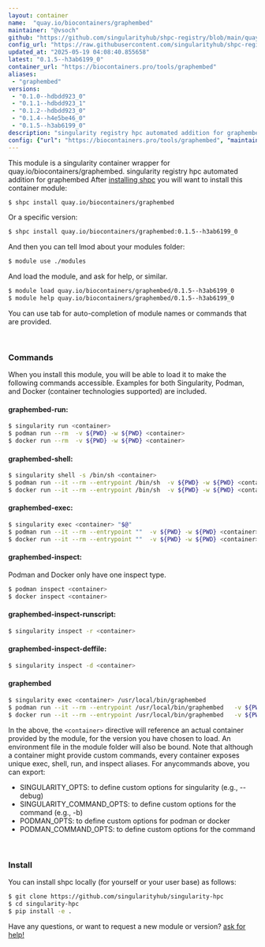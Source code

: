 ```yaml
---
layout: container
name:  "quay.io/biocontainers/graphembed"
maintainer: "@vsoch"
github: "https://github.com/singularityhub/shpc-registry/blob/main/quay.io/biocontainers/graphembed/container.yaml"
config_url: "https://raw.githubusercontent.com/singularityhub/shpc-registry/main/quay.io/biocontainers/graphembed/container.yaml"
updated_at: "2025-05-19 04:08:40.855658"
latest: "0.1.5--h3ab6199_0"
container_url: "https://biocontainers.pro/tools/graphembed"
aliases:
 - "graphembed"
versions:
 - "0.1.0--hdbdd923_0"
 - "0.1.1--hdbdd923_1"
 - "0.1.2--hdbdd923_0"
 - "0.1.4--h4e5be46_0"
 - "0.1.5--h3ab6199_0"
description: "singularity registry hpc automated addition for graphembed"
config: {"url": "https://biocontainers.pro/tools/graphembed", "maintainer": "@vsoch", "description": "singularity registry hpc automated addition for graphembed", "latest": {"0.1.5--h3ab6199_0": "sha256:77247f966b8a095a91445e8775f1545238368d308b36f0934c50c188cdee2f82"}, "tags": {"0.1.0--hdbdd923_0": "sha256:1c8c0ae1c70cdf15dc6dacfcb795f11960657073ddfa4960fd5a93e8d3dcc0a4", "0.1.1--hdbdd923_1": "sha256:c9b7cb282bd49de4215c586c712f211c628fff7b7f0b72a75d74aa90283d64f6", "0.1.2--hdbdd923_0": "sha256:10e62d96b6440b659d162781e98444913b335f0f4982090b97c82678952c0c66", "0.1.4--h4e5be46_0": "sha256:7619d4f38296f155746149baef5204f268dcfcbf2f9566dec690b0f558781377", "0.1.5--h3ab6199_0": "sha256:77247f966b8a095a91445e8775f1545238368d308b36f0934c50c188cdee2f82"}, "docker": "quay.io/biocontainers/graphembed", "aliases": {"graphembed": "/usr/local/bin/graphembed"}}
---
```


This module is a singularity container wrapper for quay.io/biocontainers/graphembed.
singularity registry hpc automated addition for graphembed
After [installing shpc](#install) you will want to install this container module:


```bash
$ shpc install quay.io/biocontainers/graphembed
```

Or a specific version:

```bash
$ shpc install quay.io/biocontainers/graphembed:0.1.5--h3ab6199_0
```

And then you can tell lmod about your modules folder:

```bash
$ module use ./modules
```

And load the module, and ask for help, or similar.

```bash
$ module load quay.io/biocontainers/graphembed/0.1.5--h3ab6199_0
$ module help quay.io/biocontainers/graphembed/0.1.5--h3ab6199_0
```

You can use tab for auto-completion of module names or commands that are provided.

<br>

### Commands

When you install this module, you will be able to load it to make the following commands accessible.
Examples for both Singularity, Podman, and Docker (container technologies supported) are included.

#### graphembed-run:

```bash
$ singularity run <container>
$ podman run --rm  -v ${PWD} -w ${PWD} <container>
$ docker run --rm  -v ${PWD} -w ${PWD} <container>
```

#### graphembed-shell:

```bash
$ singularity shell -s /bin/sh <container>
$ podman run --it --rm --entrypoint /bin/sh  -v ${PWD} -w ${PWD} <container>
$ docker run --it --rm --entrypoint /bin/sh  -v ${PWD} -w ${PWD} <container>
```

#### graphembed-exec:

```bash
$ singularity exec <container> "$@"
$ podman run --it --rm --entrypoint ""  -v ${PWD} -w ${PWD} <container> "$@"
$ docker run --it --rm --entrypoint ""  -v ${PWD} -w ${PWD} <container> "$@"
```

#### graphembed-inspect:

Podman and Docker only have one inspect type.

```bash
$ podman inspect <container>
$ docker inspect <container>
```

#### graphembed-inspect-runscript:

```bash
$ singularity inspect -r <container>
```

#### graphembed-inspect-deffile:

```bash
$ singularity inspect -d <container>
```


#### graphembed

```bash
$ singularity exec <container> /usr/local/bin/graphembed
$ podman run --it --rm --entrypoint /usr/local/bin/graphembed   -v ${PWD} -w ${PWD} <container> -c " $@"
$ docker run --it --rm --entrypoint /usr/local/bin/graphembed   -v ${PWD} -w ${PWD} <container> -c " $@"
```



In the above, the `<container>` directive will reference an actual container provided
by the module, for the version you have chosen to load. An environment file in the
module folder will also be bound. Note that although a container
might provide custom commands, every container exposes unique exec, shell, run, and
inspect aliases. For anycommands above, you can export:

 - SINGULARITY_OPTS: to define custom options for singularity (e.g., --debug)
 - SINGULARITY_COMMAND_OPTS: to define custom options for the command (e.g., -b)
 - PODMAN_OPTS: to define custom options for podman or docker
 - PODMAN_COMMAND_OPTS: to define custom options for the command

<br>

### Install

You can install shpc locally (for yourself or your user base) as follows:

```bash
$ git clone https://github.com/singularityhub/singularity-hpc
$ cd singularity-hpc
$ pip install -e .
```

Have any questions, or want to request a new module or version? [ask for help!](https://github.com/singularityhub/singularity-hpc/issues)
